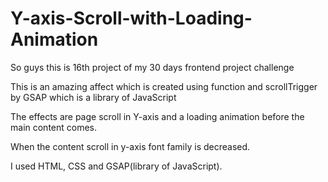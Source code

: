 # Y-axis-Scroll-with-Loading-Animation

So guys this is 16th project of my 30 days frontend project challenge

This is an amazing affect which is created using function and scrollTrigger by GSAP which is a library of JavaScript 

The effects are page scroll in Y-axis and a loading animation before the main content comes.

When the content scroll in y-axis font family is decreased.

I used HTML, CSS and GSAP(library of JavaScript).
